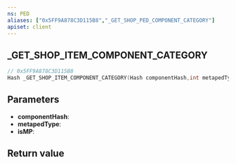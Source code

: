 ```yaml
---
ns: PED
aliases: ["0x5FF9A878C3D115B8","_GET_SHOP_PED_COMPONENT_CATEGORY"]
apiset: client
---
```

## _GET_SHOP_ITEM_COMPONENT_CATEGORY

```c
// 0x5FF9A878C3D115B8
Hash _GET_SHOP_ITEM_COMPONENT_CATEGORY(Hash componentHash,int metapedType,BOOL isMP);
```


## Parameters
* **componentHash**:
* **metapedType**:
* **isMP**:

## Return value

